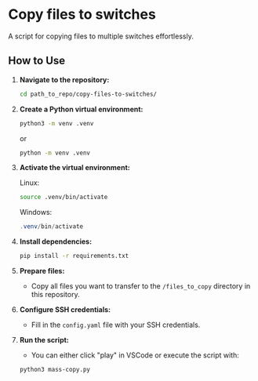 # Copy files to switches

A script for copying files to multiple switches effortlessly.

## How to Use

1. **Navigate to the repository:**

    ```bash
    cd path_to_repo/copy-files-to-switches/
    ```

2. **Create a Python virtual environment:**

    ```bash
    python3 -m venv .venv
    ```

    or

    ```bash
    python -m venv .venv

    ```

3. **Activate the virtual environment:**

    Linux:

    ```bash
    source .venv/bin/activate
    ```

    Windows:

    ```powershell
    .venv/bin/activate
    ```

4. **Install dependencies:**

    ```bash
    pip install -r requirements.txt
    ```

5. **Prepare files:**
   - Copy all files you want to transfer to the `/files_to_copy` directory in this repository.

6. **Configure SSH credentials:**
   - Fill in the `config.yaml` file with your SSH credentials.

7. **Run the script:**
   - You can either click "play" in VSCode or execute the script with:

    ```bash
    python3 mass-copy.py
    ```
